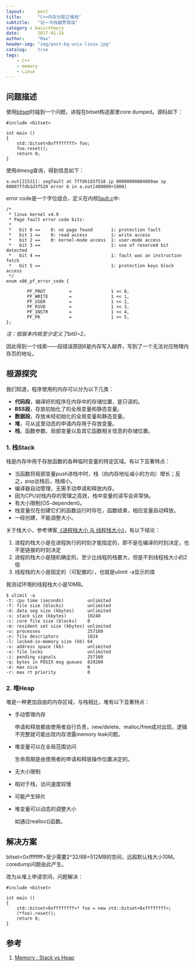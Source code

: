 ```yaml
---
layout:     post
title:      "C++内存分配之堆栈"
subtitle:   "记一次栈越界错误"
category : basictheory
date:       2017-01-24
author:     "Max"
header-img: "img/post-bg-unix-linux.jpg"
catalog:    true
tags:
    - C++
    - memory
    - Linux
---
```


## 问题描述


使用[bitset](http://www.cplusplus.com/reference/bitset/bitset/bitset/)时碰到一个问题，进程在bitset构造那里core dumped。源码如下：

```
#include <bitset>

int main ()
{
    std::bitset<0xffffffff> foo;
    foo.reset();
    return 0;
}
```

使用dmesg查询，得到信息如下：

```
a.out[21521]: segfault at 7ffdb1d3f518 ip 00000000004009ae sp 00007ffdb1d3f520 error 6 in a.out[400000+1000]
```

error code是一个字位组合，定义在内核[fault.c](http://lxr.free-electrons.com/source/arch/x86/mm/fault.c?v=4.9#L30)中:

```
/*
 * linux kernel v4.9
 * Page fault error code bits:
 *
 *   bit 0 ==    0: no page found       1: protection fault
 *   bit 1 ==    0: read access         1: write access
 *   bit 2 ==    0: kernel-mode access  1: user-mode access
 *   bit 3 ==                           1: use of reserved bit detected
 *   bit 4 ==                           1: fault was an instruction fetch
 *   bit 5 ==                           1: protection keys block access
 */
enum x86_pf_error_code {

        PF_PROT         =               1 << 0,
        PF_WRITE        =               1 << 1,
        PF_USER         =               1 << 2,
        PF_RSVD         =               1 << 3,
        PF_INSTR        =               1 << 4,
        PF_PK           =               1 << 5,
};
```

*注：低版本内核至少定义了bit0~2。*

因此得到一个线索——段错误原因6是内存写入越界，写到了一个无法对应物理内存页的地址。

## 根源探究

我们知道，程序使用的内存可以分为以下几类：

* **代码段**，编译好的程序在内存中的存储位置，是只读的。
* **BSS段**，存放初始化了的全局变量和静态变量。
* **数据段**，存放未经初始化的全局变量和静态变量。
* **堆**，可从这里动态的申请内存用于存放变量。
* **栈**，函数参数、局部变量以及其它函数相关信息的存储位置。

### 1. 栈Stack

栈是内存中用于存放函数的各种临时变量的特定区域。有以下显著特点：

* 当函数将局部变量push进栈中时，栈（向内存地址减小的方向）增长；反之，pop出栈后，栈缩小。
* 编译器自动管理，无需手动申请和释放内存。
* 因为CPU对栈内存的管理之高效，栈中变量的读写会非常快。
* 有大小限制(OS-dependent)。
* 栈变量仅在创建它们的函数运行时存在，函数结束，相应变量自动释放。
* 一经创建，不能调整大小。

关于栈大小，参考博客[《进程栈大小 与 线程栈大小》](http://blog.csdn.net/xhhjin/article/details/7579145)，有以下结论：
1. 进程的栈大小是在进程执行的时刻才能指定的，即不是在编译的时刻决定，也不是链接的时刻决定
2. 进程的栈大小是随机确定的，至少比线程的栈要大，但是不到线程栈大小的2倍
3. 线程栈的大小是固定的（可配置的），也就是ulimit -a显示的值

我测试环境的线程栈大小是10MB。

```
$ ulimit -a  
-t: cpu time (seconds)         unlimited
-f: file size (blocks)         unlimited
-d: data seg size (kbytes)     unlimited
-s: stack size (kbytes)        10240
-c: core file size (blocks)    0
-m: resident set size (kbytes) unlimited
-u: processes                  257160
-n: file descriptors           1024
-l: locked-in-memory size (kb) 64
-v: address space (kb)         unlimited
-x: file locks                 unlimited
-i: pending signals            257160
-q: bytes in POSIX msg queues  819200
-e: max nice                   0
-r: max rt priority            0
```

### 2. 堆Heap

堆是一种更加自由的内存区域，与栈相比，堆有以下显著特点：

* 手动管理内存

    申请和释放都由使用者自行负责，new/delete、malloc/free成对出现，逻辑不完整就可能出现内存泄露memory leak问题。

* 堆变量可以在全局范围访问

    生命周期是由使用者的申请和释放操作位置决定的。

* 无大小限制
* 相对于栈，访问速度较慢
* 可能产生碎片
* 堆变量可以动态的调整大小

    如通过realloc()函数。

## 解决方案

bitset<0xffffffff>至少需要2^32/8B=512MB的空间，远超默认栈大小10M。coredump问题由此产生。

改为从堆上申请空间，问题解决：

```
#include <bitset>

int main ()
{
    std::bitset<0xffffffff>* foo = new std::bitset<0xffffffff>;
    (*foo).reset();
    return 0;
}
```


## 参考

1. [Memory : Stack vs Heap](http://gribblelab.org/CBootcamp/7_Memory_Stack_vs_Heap.html)
